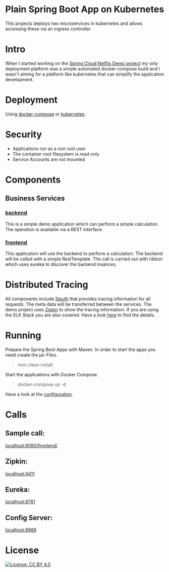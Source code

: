 # Plain Spring Boot App on Kubernetes

This projects deploys two microservices in kubernetes and allows accessing these via an ingress controller. 

# Intro

When I started working on the [Spring Cloud Netflix Demo project](https://github.com/marcopaga/spring-cloud-netflix-demo) my only deployment platform was a simple automated 
docker-compose build and I wasn't aiming for a platform like kubernetes that can simplify the application development.

# Deployment

Using [docker-compose](docker-compose.yml) or [kubernetes](provision/helm).

# Security

* Applications run as a non root user
* The container root filesystem is read only
* Service Accounts are not mounted

# Components

## Business Services

### [backend](backend/README.md)

This is a simple demo application which can perform a simple calculation. The operation is available via a REST interface.

### [frontend](frontend/README.md)

This application will use the backend to perform a calculation. The backend will be called with a simple RestTemplate.
The call is carried out with ribbon which uses eureka to discover the backend insances.

# Distributed Tracing

All components include [Sleuth](http://cloud.spring.io/spring-cloud-static/spring-cloud-sleuth/1.2.5.RELEASE/single/spring-cloud-sleuth.html#_terminology) that provides tracing information for all requests. The meta data will be transferred between the services.
The demo project uses [Zipkin](http://zipkin.io/) to show the tracing information.
If you are using the ELK Stack you are also covered. Have a look [here](http://cloud.spring.io/spring-cloud-static/spring-cloud-sleuth/1.2.5.RELEASE/single/spring-cloud-sleuth.html#_log_correlation) to find the details. 

# Running

Prepare the Spring Boot Apps with Maven. In order to start the apps you need create the jar-Files.

> mvn clean install 

Start the applications with Docker Compose.

> docker-compose up -d

Have a look at the [configuration](docker-compose.yml).

# Calls

## Sample call:

[localhost:8080/frontend/](http://localhost:8091/frontend/)

## Zipkin:

[localhost:9411](http://localhost:9411/)

## Eureka:

[localhost:8761](http://localhost:8761/)

## Config Server:

[localhost:8888](http://localhost:8888/)

# License

[![License: CC BY 4.0](https://licensebuttons.net/l/by/4.0/80x15.png)](https://creativecommons.org/licenses/by/4.0/)
